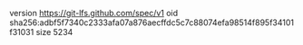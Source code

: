 version https://git-lfs.github.com/spec/v1
oid sha256:adbf5f7340c2333afa07a876aecffdc5c7c88074efa98514f895f34101f31031
size 5234

